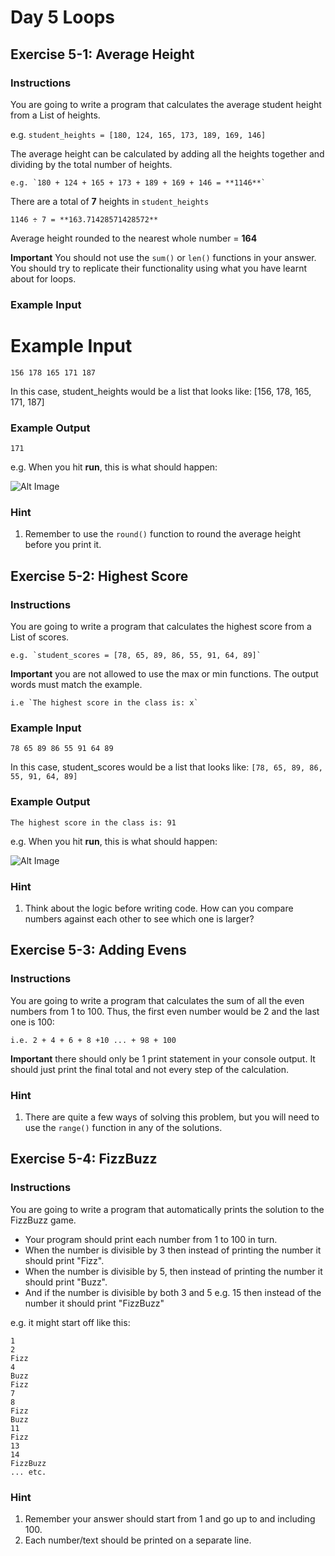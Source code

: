 # Day 5 Loops

## Exercise 5-1: Average Height

### Instructions

You are going to write a program that calculates the average student height from a List of heights. 

e.g. `student_heights = [180, 124, 165, 173, 189, 169, 146]`

The average height can be calculated by adding all the heights together and dividing by the total number of heights. 

    e.g. `180 + 124 + 165 + 173 + 189 + 169 + 146 = **1146**`

There are a total of **7** heights in `student_heights`

    1146 ÷ 7 = **163.71428571428572**

Average height rounded to the nearest whole number = **164**

**Important** You should not use the `sum()` or `len()` functions in your answer. You should try to replicate their functionality using what you have learnt about for loops.

### Example Input

# Example Input

    156 178 165 171 187

In this case, student_heights would be a list that looks like: [156, 178, 165, 171, 187]

### Example Output

    171

e.g. When you hit **run**, this is what should happen:
 
![Alt Image](https://cdn.fs.teachablecdn.com/Nzb8hUVsQJ6STAGnvDCP)

### Hint

1. Remember to use the `round()` function to round the average height before you print it.

## Exercise 5-2: Highest Score

### Instructions

You are going to write a program that calculates the highest score from a List of scores.

    e.g. `student_scores = [78, 65, 89, 86, 55, 91, 64, 89]`

**Important** you are not allowed to use the max or min functions. The output words must match the example. 

    i.e `The highest score in the class is: x`

### Example Input

    78 65 89 86 55 91 64 89

In this case, student_scores would be a list that looks like: `[78, 65, 89, 86, 55, 91, 64, 89]`

### Example Output

    The highest score in the class is: 91

e.g. When you hit **run**, this is what should happen:

![Alt Image](https://cdn.fs.teachablecdn.com/DnSPgYNSTgeHRJ3MinHg)

### Hint

1. Think about the logic before writing code. How can you compare numbers against each other to see which one is larger?

## Exercise 5-3: Adding Evens

### Instructions

You are going to write a program that calculates the sum of all the even numbers from 1 to 100. Thus, the first even number would be 2 and the last one is 100:

    i.e. 2 + 4 + 6 + 8 +10 ... + 98 + 100

**Important** there should only be 1 print statement in your console output. It should just print the final total and not every step of the calculation.

### Hint

1. There are quite a few ways of solving this problem, but you will need to use the `range()` function in any of the solutions.

## Exercise 5-4: FizzBuzz

### Instructions

You are going to write a program that automatically prints the solution to the FizzBuzz game.

- Your program should print each number from 1 to 100 in turn.
- When the number is divisible by 3 then instead of printing the number it should print "Fizz".
- When the number is divisible by 5, then instead of printing the number it should print "Buzz".
- And if the number is divisible by both 3 and 5 e.g. 15 then instead of the number it should print "FizzBuzz"

e.g. it might start off like this:

    1
    2
    Fizz
    4
    Buzz
    Fizz
    7
    8
    Fizz
    Buzz
    11
    Fizz
    13
    14
    FizzBuzz
    ... etc.

### Hint

1. Remember your answer should start from 1 and go up to and including 100.
2. Each number/text should be printed on a separate line.
